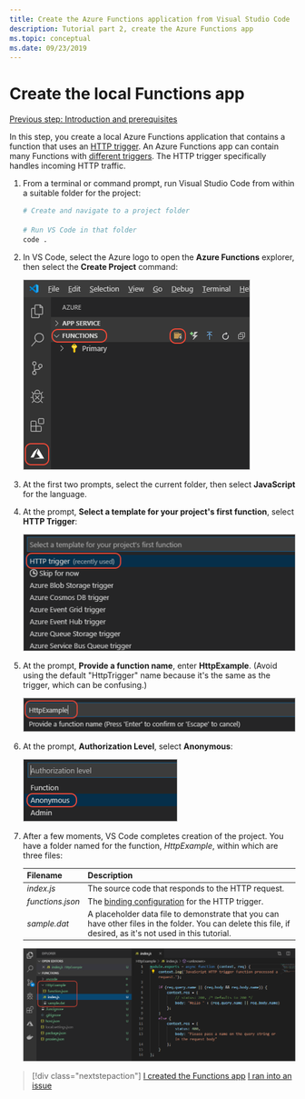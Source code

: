 ```yaml
---
title: Create the Azure Functions application from Visual Studio Code
description: Tutorial part 2, create the Azure Functions app
ms.topic: conceptual
ms.date: 09/23/2019
---
```


# Create the local Functions app

[Previous step: Introduction and prerequisites](tutorial-vscode-serverless-node-01.md)

In this step, you create a local Azure Functions application that contains a function that uses an [HTTP trigger](https://docs.microsoft.com/en-us/azure/azure-functions/functions-reference-node#http-triggers-and-bindings). An Azure Functions app can contain many Functions with [different triggers](https://docs.microsoft.com/en-us/azure/azure-functions/functions-triggers-bindings). The HTTP trigger specifically handles incoming HTTP traffic.

1. From a terminal or command prompt, run Visual Studio Code from within a suitable folder for the project:

    ```bash
    # Create and navigate to a project folder

    # Run VS Code in that folder
    code .
    ```

1. In VS Code, select the Azure logo to open the **Azure Functions** explorer, then select the **Create Project** command:

    ![Create a local Function app in VS Code](media/functions-extension/create-function-app-project.png)

1. At the first two prompts, select the current folder, then select **JavaScript** for the language.

1. At the prompt, **Select a template for your project's first function**, select **HTTP Trigger**:

    ![Select the trigger for the Function](media/functions-extension/create-function-choose-template.png)

1. At the prompt, **Provide a function name**, enter **HttpExample**. (Avoid using the default "HttpTrigger" name because it's the same as the trigger, which can be confusing.)

    ![Entering a function name](media/functions-extension/create-function-name.png)

1. At the prompt, **Authorization Level**, select **Anonymous**:

    ![Entering a function name](media/functions-extension/create-function-anonymous-auth.png)

1. After a few moments, VS Code completes creation of the project. You have a folder named for the function, *HttpExample*, within which are three files:

    | Filename | Description |
    | --- | --- |
    | *index.js* |  The source code that responds to the HTTP request. |
    | *functions.json* | The [binding configuration](/azure/azure-functions/functions-triggers-bindings) for the HTTP trigger. |
    | *sample.dat* | A placeholder data file to demonstrate that you can have other files in the folder. You can delete this file, if desired, as it's not used in this tutorial. |

    ![Result of creating a function app](media/functions-extension/create-function-app-results.png)

> [!div class="nextstepaction"]
> [I created the Functions app](tutorial-vscode-serverless-node-03.md) [I ran into an issue](https://www.research.net/r/PWZWZ52?tutorial=node-deployment-azurefunctions&step=create-app)
